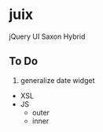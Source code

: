 # juix
jQuery UI Saxon Hybrid

## To Do
1. generalize date widget
  * XSL
  * JS
  	* outer
  	* inner